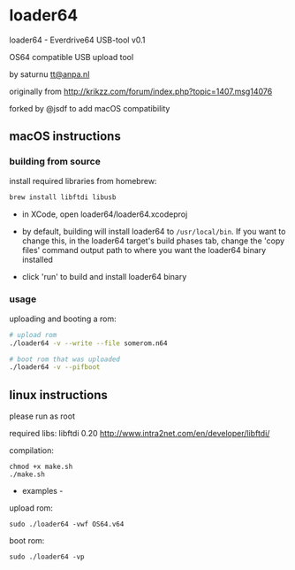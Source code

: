 # loader64
loader64 - Everdrive64 USB-tool v0.1

OS64 compatible USB upload tool

by saturnu <tt@anpa.nl>

originally from http://krikzz.com/forum/index.php?topic=1407.msg14076

forked by @jsdf to add macOS compatibility

## macOS instructions

### building from source

install required libraries from homebrew:

```bash
brew install libftdi libusb
```

- in XCode, open loader64/loader64.xcodeproj

- by default, building will install loader64 to `/usr/local/bin`. If you want to change this, in the loader64 target's build phases tab, change the 'copy files' command output path to where you want the loader64 binary installed

- click 'run' to build and install loader64 binary

### usage

uploading and booting a rom:

```bash
# upload rom
./loader64 -v --write --file somerom.n64

# boot rom that was uploaded
./loader64 -v --pifboot
```


## linux instructions
please run as root


required libs:
libftdi 0.20
http://www.intra2net.com/en/developer/libftdi/


compilation:

```
chmod +x make.sh
./make.sh
```

- examples -

upload rom:

```
sudo ./loader64 -vwf OS64.v64
```

boot rom:
```
sudo ./loader64 -vp
```

